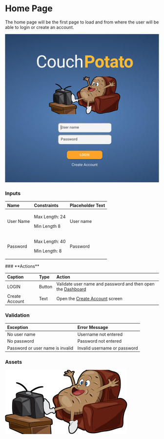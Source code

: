 # Home Page

The home page will be the first page to load and from where the user will be able to login or create an account.

![](../../.gitbook/assets/image%20%2815%29.png)

### **Inputs**

<table>
  <thead>
    <tr>
      <th style="text-align:left">Name</th>
      <th style="text-align:left">Constraints</th>
      <th style="text-align:left">Placeholder Text</th>
    </tr>
  </thead>
  <tbody>
    <tr>
      <td style="text-align:left">User Name</td>
      <td style="text-align:left">
        <p>Max Length: 24</p>
        <p>Min Length 8</p>
      </td>
      <td style="text-align:left">User name</td>
    </tr>
    <tr>
      <td style="text-align:left">Password</td>
      <td style="text-align:left">
        <p>Max Length: 40</p>
        <p>Min Length: 8</p>
      </td>
      <td style="text-align:left">Password</td>
    </tr>
  </tbody>
</table>### **Actions**

| Caption | Type | Action |
| :--- | :--- | :--- |
| LOGIN | Button | Validate user name and password and then open the [Dashboard](dashboard/) |
| Create Account | Text | Open the [Create Account](create-account.md) screen |

### **Validation**

| **Exception** | Error Message |
| :--- | :--- |
| No user name | Username not entered |
| No password | Password not entered |
| Password or user name is invalid | Invalid username or password |

### **Assets**

![](../../.gitbook/assets/image%20%2816%29.png)

